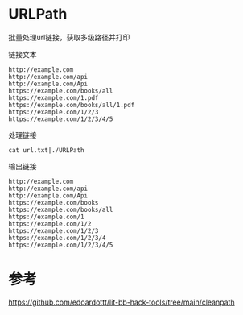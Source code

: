 # URLPath
批量处理url链接，获取多级路径并打印

链接文本
```
http://example.com
http://example.com/api
http://example.com/Api
https://example.com/books/all
https://example.com/1.pdf
https://example.com/books/all/1.pdf
https://example.com/1/2/3
https://example.com/1/2/3/4/5
```
处理链接
```
cat url.txt|./URLPath
```
输出链接
```
http://example.com
http://example.com/api
http://example.com/Api
https://example.com/books
https://example.com/books/all
https://example.com/1
https://example.com/1/2
https://example.com/1/2/3
https://example.com/1/2/3/4
https://example.com/1/2/3/4/5
```
# 参考
https://github.com/edoardottt/lit-bb-hack-tools/tree/main/cleanpath
